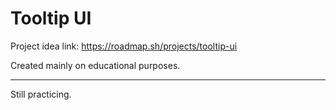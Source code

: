 # Tooltip UI

 Project idea link: https://roadmap.sh/projects/tooltip-ui

Created mainly on educational purposes.

---

Still practicing.
